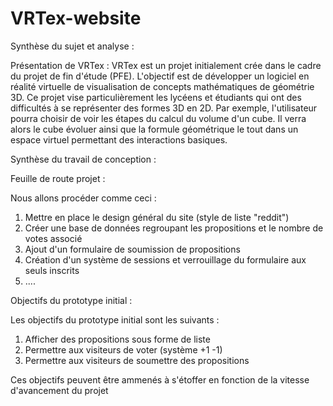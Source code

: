 # VRTex-website

Synthèse du sujet et analyse :

  Présentation de VRTex :
    VRTex est un projet initialement crée dans le cadre du projet de fin d'étude (PFE).
    L'objectif est de développer un logiciel en réalité virtuelle de visualisation de concepts mathématiques de géométrie 3D.
    Ce projet vise particulièrement les lycéens et étudiants qui ont des difficultés à se représenter des formes 3D en 2D.
    Par exemple, l'utilisateur pourra choisir de voir les étapes du calcul du volume d'un cube. 
    Il verra alors le cube évoluer ainsi que la formule géométrique le tout dans un espace virtuel permettant des interactions basiques.
    
    

Synthèse du travail de conception :

Feuille de route projet :

  Nous allons procéder comme ceci :
  1) Mettre en place le design général du site (style de liste "reddit")
  2) Créer une base de données regroupant les propositions et le nombre de votes associé
  3) Ajout d'un formulaire de soumission de propositions
  4) Création d'un système de sessions et verrouillage du formulaire aux seuls inscrits
  5) ....

Objectifs du prototype initial :

  Les objectifs du prototype initial sont les suivants :
  1) Afficher des propositions sous forme de liste
  2) Permettre aux visiteurs de voter (système +1 -1)
  3) Permettre aux visiteurs de soumettre des propositions
  
  Ces objectifs peuvent être ammenés à s'étoffer en fonction de la vitesse d'avancement du projet
